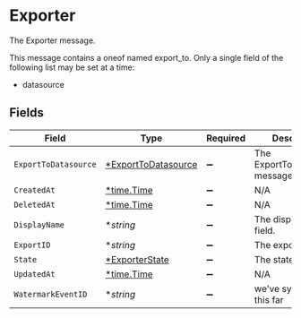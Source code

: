 # Exporter

The Exporter message.

This message contains a oneof named export_to. Only a single field of the following list may be set at a time:
  - datasource



## Fields

| Field                                                            | Type                                                             | Required                                                         | Description                                                      |
| ---------------------------------------------------------------- | ---------------------------------------------------------------- | ---------------------------------------------------------------- | ---------------------------------------------------------------- |
| `ExportToDatasource`                                             | [*ExportToDatasource](../../models/shared/exporttodatasource.md) | :heavy_minus_sign:                                               | The ExportToDatasource message.                                  |
| `CreatedAt`                                                      | [*time.Time](https://pkg.go.dev/time#Time)                       | :heavy_minus_sign:                                               | N/A                                                              |
| `DeletedAt`                                                      | [*time.Time](https://pkg.go.dev/time#Time)                       | :heavy_minus_sign:                                               | N/A                                                              |
| `DisplayName`                                                    | **string*                                                        | :heavy_minus_sign:                                               | The displayName field.                                           |
| `ExportID`                                                       | **string*                                                        | :heavy_minus_sign:                                               | The exportId field.                                              |
| `State`                                                          | [*ExporterState](../../models/shared/exporterstate.md)           | :heavy_minus_sign:                                               | The state field.                                                 |
| `UpdatedAt`                                                      | [*time.Time](https://pkg.go.dev/time#Time)                       | :heavy_minus_sign:                                               | N/A                                                              |
| `WatermarkEventID`                                               | **string*                                                        | :heavy_minus_sign:                                               | we've synchorized this far                                       |